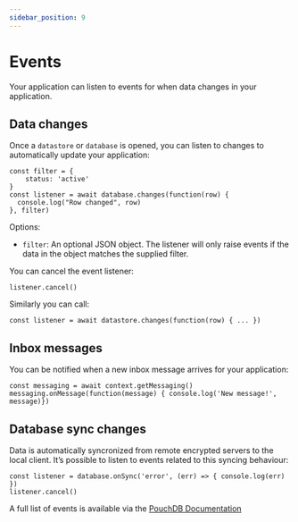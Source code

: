 ```yaml
---
sidebar_position: 9
---
```

# Events

Your application can listen to events for when data changes in your application.

## Data changes

Once a `datastore` or `database` is opened, you can listen to changes to automatically update your application:

```tsx
const filter = {
    status: 'active'
}
const listener = await database.changes(function(row) {
  console.log("Row changed", row)
}, filter)
```

Options:

- `filter`: An optional JSON object. The listener will only raise events if the data in the object matches the supplied filter.

You can cancel the event listener:

```tsx
listener.cancel()
```

Similarly you can call:

```tsx
const listener = await datastore.changes(function(row) { ... })
```

## Inbox messages

You can be notified when a new inbox message arrives for your application:

```tsx
const messaging = await context.getMessaging()
messaging.onMessage(function(message) { console.log('New message!', message)})
```

## Database sync changes

Data is automatically syncronized from remote encrypted servers to the local client. It’s possible to listen to events related to this syncing behaviour:

```tsx
const listener = database.onSync('error', (err) => { console.log(err) })
listener.cancel()
```

A full list of events is available via the [PouchDB Documentation](https://pouchdb.com/api.html#sync)